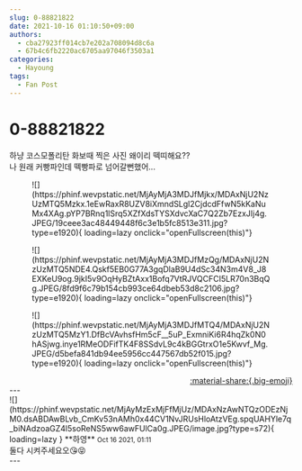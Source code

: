 ```yaml
---
slug: 0-88821822
date: 2021-10-16 01:10:50+09:00
authors:
  - cba27923ff014cb7e202a708094d8c6a
  - 67b4c6fb2220ac6705aa97046f3503a1
categories:
  - Hayoung
tags:
  - Fan Post
---
```


# 0-88821822

<div class="post-container" markdown="1">
<div class="content-container md-sidebar__scrollwrap" markdown="1">

하냥 코스모폴리탄 화보때 찍은 사진 왜이리 떽띠해요??<br>나 원래 커빵파인데 떽빵파로 넘어갈뻔했어...
<figure markdown="1">
![](https://phinf.wevpstatic.net/MjAyMjA3MDJfMjkx/MDAxNjU2NzUzMTQ5Mzkx.1eEwRaxR8UZV8iXmndSLgl2CjdcdFfwN5kKaNuMx4XAg.pYP7BRnq1lSrq5XZfXdsTYSXdvcXaC7Q2Zb7EzxJIj4g.JPEG/19ceee3ac48449448f6c3e1b5fc8513e311.jpg?type=e1920){ loading=lazy onclick="openFullscreen(this)"}
</figure>

<figure markdown="1">
![](https://phinf.wevpstatic.net/MjAyMjA3MDJfMzQg/MDAxNjU2NzUzMTQ5NDE4.Qskf5EB0G77A3gqDlaB9U4dSc34N3m4V8_J8EXKeU9og.9jkI5v9OqHyBZtAxx1Bofq7VtRJVQCFCI5LR70n3BqQg.JPEG/8fd9f6c79b154cb993ce64dbeb53d8c2106.jpg?type=e1920){ loading=lazy onclick="openFullscreen(this)"}
</figure>

<figure markdown="1">
![](https://phinf.wevpstatic.net/MjAyMjA3MDJfMTQ4/MDAxNjU2NzUzMTQ5MzY1.DfBcVAvhsfHm5cF__5uP_ExmniKi6R4hqZk0N0hASjwg.inye1RMeODFifTK4F8SSdvL9c4kBGGtrxO1e5Kwvf_Mg.JPEG/d5befa841db94ee5956cc447567db52f015.jpg?type=e1920){ loading=lazy onclick="openFullscreen(this)"}
</figure>


</div>
</div>

<div style="text-align: right;" markdown="1">
<a href="https://weverse.io/fromis9/fanpost/0-88821822" style="text-align: right;">:material-share:{.big-emoji}</a>
</div>
---

<div class="comments-container md-sidebar__scrollwrap" markdown="1">
<div class="comment" markdown="1">
<div class='id-container' markdown="1">
![](https://phinf.wevpstatic.net/MjAyMzExMjFfMjUz/MDAxNzAwNTQzODEzNjM0.dsABDAwBLvb_CmKv53nAMh0x44CV1NvJRUsHloAtzVEg.spqUAHYle7q_biNAdzoaGZ4l5soReNS5ww6awFUlCa0g.JPEG/image.jpg?type=s72){ loading=lazy }
**<span class="artist">하영</span>** <small>Oct 16 2021, 01:11</small><br>
</div>
<div class='comment-body' markdown="1">
둘다 시켜주세요오😘😝
</div>
</div>
</div>
---
